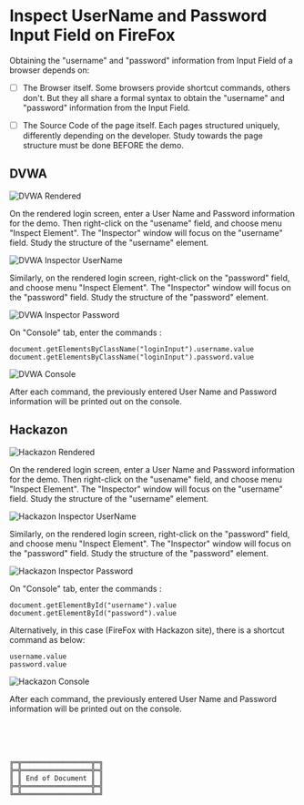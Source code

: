 # Inspect UserName and Password Input Field on FireFox

Obtaining the "username" and "password" information from Input Field of a browser depends on:
- [ ] The Browser itself. Some browsers provide shortcut commands, others don't. But they all share a formal syntax to obtain the "username" and "password" information from the Input Field.
- [ ] The Source Code of the page itself. Each pages structured uniquely, differently depending on the developer. Study towards the page structure must be done BEFORE the demo.



## DVWA

![DVWA Rendered](DVWA_Rendered.png)

On the rendered login screen, enter a User Name and Password information for the demo. Then right-click on the "usename" field, and choose menu "Inspect Element". The "Inspector" window will focus on the "username" field. Study the structure of the "username" element.

![DVWA Inspector UserName](DVWA_Inspector_UserName.png)

Similarly, on the rendered login screen, right-click on the "password" field, and choose menu "Inspect Element". The "Inspector" window will focus on the "password" field. Study the structure of the "password" element.

![DVWA Inspector Password](DVWA_Inspector_Password.png)

On "Console" tab, enter the commands :

```
document.getElementsByClassName("loginInput").username.value
document.getElementsByClassName("loginInput").password.value
```

![DVWA Console](DVWA_Console.png)

After each command, the previously entered User Name and Password information will be printed out on the console.



## Hackazon

![Hackazon Rendered](Hackazon_Rendered.png)

On the rendered login screen, enter a User Name and Password information for the demo. Then right-click on the "usename" field, and choose menu "Inspect Element". The "Inspector" window will focus on the "username" field. Study the structure of the "username" element.

![Hackazon Inspector UserName](Hackazon_Inspector_UserName.png)

Similarly, on the rendered login screen, right-click on the "password" field, and choose menu "Inspect Element". The "Inspector" window will focus on the "password" field. Study the structure of the "password" element.

![Hackazon Inspector Password](Hackazon_Inspector_Password.png)

On "Console" tab, enter the commands :

```
document.getElementById("username").value
document.getElementById("password").value
```

Alternatively, in this case (FireFox with Hackazon site), there is a shortcut command as below:

```
username.value
password.value
```

![Hackazon Console](Hackazon_Console.png)

After each command, the previously entered User Name and Password information will be printed out on the console.



<br><br><br>
```
╔═╦═════════════════╦═╗
╠═╬═════════════════╬═╣
║ ║ End of Document ║ ║
╠═╬═════════════════╬═╣
╚═╩═════════════════╩═╝
```
<br><br><br>


